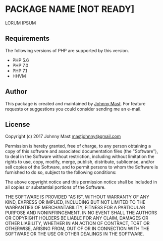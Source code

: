 
# PACKAGE NAME [NOT READY]

LORUM IPSUM

## Requirements

The following versions of PHP are supported by this version.

+ PHP 5.6
+ PHP 7.0
+ PHP 7.1
+ HHVM


## Author

This package is created and maintained by [Johnny Mast](mailto:mastjohnny@gmail.com). For feature requests or suggestions you could consider sending me an e-mail.

## License

Copyright (c) 2017 Johnny Mast <mastjohnny@gmail.com>

Permission is hereby granted, free of charge, to any person obtaining a copy
of this software and associated documentation files (the "Software"), to deal
in the Software without restriction, including without limitation the rights
to use, copy, modify, merge, publish, distribute, sublicense, and/or sell
copies of the Software, and to permit persons to whom the Software is
furnished to do so, subject to the following conditions:

The above copyright notice and this permission notice shall be included in all copies or substantial portions of the Software.

THE SOFTWARE IS PROVIDED "AS IS", WITHOUT WARRANTY OF ANY KIND, EXPRESS OR IMPLIED, INCLUDING BUT NOT LIMITED TO THE WARRANTIES OF MERCHANTABILITY, FITNESS FOR A PARTICULAR PURPOSE AND NONINFRINGEMENT. IN NO EVENT SHALL THE AUTHORS OR COPYRIGHT HOLDERS BE LIABLE FOR ANY CLAIM, DAMAGES OR OTHER LIABILITY, WHETHER IN AN ACTION OF CONTRACT, TORT OR OTHERWISE, ARISING FROM, OUT OF OR IN CONNECTION WITH THE SOFTWARE OR THE USE OR OTHER DEALINGS IN THE SOFTWARE.
